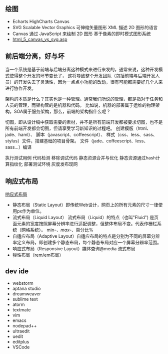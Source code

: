 ## 绘图
* Echarts HighCharts Canvas
* SVG  Scalable Vector Graphics 可伸缩矢量图形 XML 描述 2D 图形的语言
* Canvas 通过 JavaScript 来绘制 2D 图形 基于像素的即时模式图形系统
* [html_5_canvas_vs_svg.asp](http://www.w3school.com.cn/html5/html_5_canvas_vs_svg.asp)

## 前后端分离，好与坏
当一个系统是基于前端与后端分离这种模式来进行来发的，通常来说，这种开发模式使得整个开发的环节变长了，
这将导致整个开发团队（包括前端与后端开发人员）的开发失去了灵活性，因为一点点小功能的改动，很有可能都需要好几个人来进行协作开发。

架构的本质是什么？其实也是一种管理。通常我们所说的管理，都是指对于任务和人员的管理，而架构管的是机器和代码。
比如说，机器的部署属于运维的物理架构，SOA属于服务架构，那么，前端的架构指什么呢？

切图，即从设计稿中获取需要的素材，并不是所有前端开发都被要求切图，也不是所有前端开发都会切图，但请享受学习新知识的过程吧。
创建模版（html、jade、haml）、
脚本（javascript、coffeescript）、
样式（css、less、sass、stylus）文件，搭建基础的项目骨架。
文件（jade、coffeescript、less、sass…）编译

执行测试用例
代码检测
移除调试代码
静态资源合并与优化
静态资源通过hash计算指纹化
部署测试环境
灰度发布现网

## 响应式布局
[响应式布局](https://www.cnblogs.com/yanayana/p/7066948.html)

* 静态布局（Static Layout）即传统Web设计，网页上的所有元素的尺寸一律使用px作为单位。
* 流式布局（Liquid Layout）
流式布局（Liquid）的特点（也叫"Fluid") 是页面元素的宽度按照屏幕分辨率进行适配调整，但整体布局不变。代表作栅栏系统（网格系统）。
min-*、max-*、百分比%
* 自适应布局（Adaptive Layout）自适应布局的特点是分别为不同的屏幕分辨率定义布局，即创建多个静态布局，每个静态布局对应一个屏幕分辨率范围。
* 响应式布局（Responsive Layout）媒体查询@media 流式布局
* 弹性布局（rem/em布局）

## dev ide
* webstorm
* aptana studio
* dreamweaver
* sublime text
* atorm
* textmate
* vim
* emacs
* nodepad++
* ultraedit
* uedit
* editplus
* VSCode 

